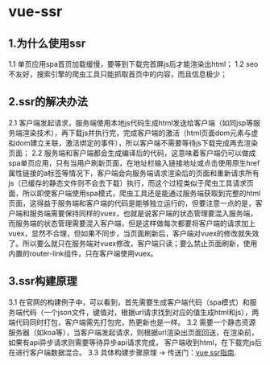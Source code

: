 # vue-ssr
## 1.为什么使用ssr
1.1 单页应用spa首页加载缓慢，要等到下载完首屏js后才能渲染出html；
1.2 seo不友好，搜索引擎的爬虫工具只能抓取首页中的内容，而且信息极少；

## 2.ssr的解决办法
2.1 客户端发起请求，服务端使用本地js代码生成html发送给客户端（如同jsp等服务端渲染技术），再下载js并执行完，完成客户端的激活（html页面dom元素与虚拟dom建立关联，激活绑定的事件），所以客户端不需要等待js下载完成再去渲染页面；
2.2 服务端和客户端都会生成编译后的代码，这意味着客户端仍可以做成spa单页应用，只有当用户刷新页面，在地址栏输入链接地址或点击使用原生href属性链接的a标签等情况下，客户端会向服务端请求渲染后的页面和重新请求所有js（已缓存的静态文件则不会去下载）执行，而这个过程类似于爬虫工具请求页面，所以即使客户端使用spa模式，爬虫工具还是能通过服务端获取到完整的html页面，这得益于服务端和客户端的代码是能够独立运行的，但要注意一点的是，客户端和服务端需要保持同样的vuex，也就是说客户端的状态管理要混入服务端，而服务端的状态管理需要混入客户端，但是这样做每次都要将客户端的请求加上vuex，显然不合理，但如果不同步，当页面刷新后，客户端对vuex的修改就失效了。所以要么就只在服务端对vuex修改，客户端只读；要么禁止页面刷新，使用内置的router-link组件，只在客户端使用vuex。

## 3.ssr构建原理
3.1 在官网的构建例子中，可以看到，首先需要生成客户端代码（spa模式）和服务端代码（一个json文件，键值对，根据url请求找到对应的值生成html和js），两端代码同时打包，客户端需先打包完，热更新也是一样。
3.2 需要一个静态资源服务器（如koa等），当客户端发起请求，则根据url渲染出页面回送，在渲染前，如果有api异步请求则需要等待异步api请求完成，
客户端收到html，在下载完js后在进行客户端数据混合。
3.3 具体构建步骤原理 -> 传送门：[vue ssr指南](https://ssr.vuejs.org/zh/#什么是服务器端渲染-ssr-？). 

